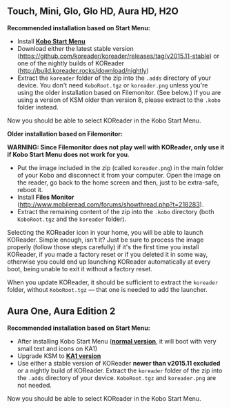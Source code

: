 ## Touch, Mini, Glo, Glo HD, Aura HD, H2O

__Recommended installation based on Start Menu:__
- Install [**Kobo Start Menu**](http://www.mobileread.com/forums/showthread.php?t=266821)
- Download either the latest stable version (https://github.com/koreader/koreader/releases/tag/v2015.11-stable) or one of the nightly builds of KOReader (http://build.koreader.rocks/download/nightly)
- Extract the `koreader` folder of the zip into the `.adds` directory of your device. You don't need `KoboRoot.tgz` or `koreader.png` unless you're using the older installation based on Filemonitor. (See below.) If you are using a version of KSM older than version 8, please extract to the `.kobo` folder instead.

Now you should be able to select KOReader in the Kobo Start Menu.


__Older installation based on Filemonitor:__

**WARNING: Since Filemonitor does not play well with KOReader, only use it if Kobo Start Menu does not work for you**.

- Put the image included in the zip (called `koreader.png`) in the main folder of your Kobo and disconnect it from your computer. Open the image on the reader, go back to the home screen and then, just to be extra-safe, reboot it.
- Install **Files Monitor** (http://www.mobileread.com/forums/showthread.php?t=218283).
- Extract the remaining content of the zip into the `.kobo` directory (both `KoboRoot.tgz` and the `koreader` folder). 

Selecting the KOReader icon in your home, you will be able to launch KOReader. Simple enough, isn't it? Just be sure to process the image properly (follow those steps carefully) if it's the first time you install KOReader, if you made a factory reset or if you deleted it in some way, otherwise you could end up launching KOReader automatically at every boot, being unable to exit it without a factory reset.

When you update KOReader, it should be sufficient to extract the `koreader` folder, without `KoboRoot.tgz` — that one is needed to add the launcher.


## Aura One, Aura Edition 2

__Recommended installation based on Start Menu:__

- After installing Kobo Start Menu ([**normal version**](http://www.mobileread.com/forums/showthread.php?t=266821), it will boot with very small text and icons on KA1)
- Upgrade KSM to [**KA1 version**](http://www.mobileread.com/forums/showpost.php?p=3389190&postcount=221)
- Use either a stable version of KOReader **newer than v2015.11 excluded** or a nightly build of KOReader. Extract the `koreader` folder of the zip into the `.adds` directory of your device. `KoboRoot.tgz` and `koreader.png` are not needed.

Now you should be able to select KOReader in the Kobo Start Menu.